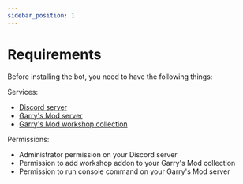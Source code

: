 ```yaml
---
sidebar_position: 1
---
```


# Requirements

Before installing the bot, you need to have the following things:

Services:

- [Discord server](https://support.discord.com/hc/en-us/articles/204849977-How-do-I-create-a-server-)
- [Garry's Mod server](https://wiki.facepunch.com/gmod/Downloading_a_Dedicated_Server)
- [Garry's Mod workshop collection](https://steamcommunity.com/workshop/editcollection/?appid=4000)

Permissions:

- Administrator permission on your Discord server
- Permission to add workshop addon to your Garry's Mod collection
- Permission to run console command on your Garry's Mod server
